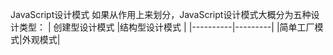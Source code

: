 JavaScript设计模式
如果从作用上来划分，JavaScript设计模式大概分为五种设计类型：
| 创建型设计模式 |结构型设计模式 |
|----------|---------|
|简单工厂模式|外观模式|
